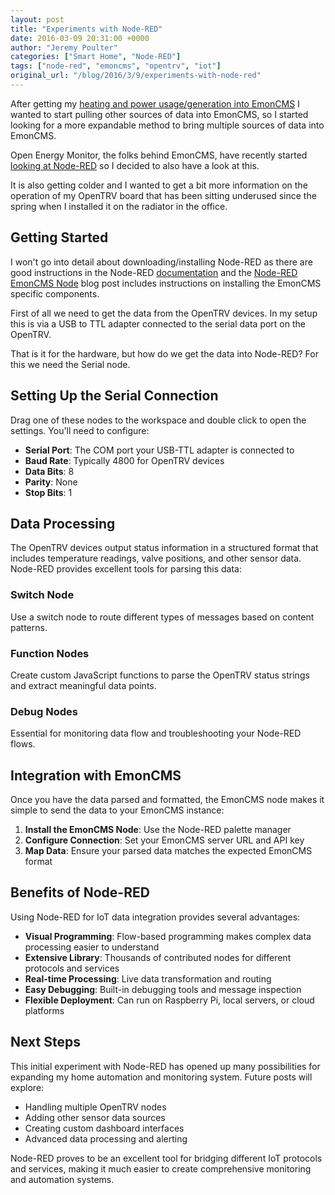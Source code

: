 ```yaml
---
layout: post
title: "Experiments with Node-RED"
date: 2016-03-09 20:31:00 +0000
author: "Jeremy Poulter"
categories: ["Smart Home", "Node-RED"]
tags: ["node-red", "emoncms", "opentrv", "iot"]
original_url: "/blog/2016/3/9/experiments-with-node-red"
---
```


After getting my [heating and power usage/generation into EmonCMS](/blog?tag=emoncms) I wanted to start pulling other sources of data into EmonCMS, so I started looking for a more expandable method to bring multiple sources of data into EmonCMS.

Open Energy Monitor, the folks behind EmonCMS, have recently started [looking at Node-RED](http://openenergymonitor.blogspot.co.uk/2015/11/node-red-emoncms-node.html) so I decided to also have a look at this.

It is also getting colder and I wanted to get a bit more information on the operation of my OpenTRV board that has been sitting underused since the spring when I installed it on the radiator in the office.

## Getting Started

I won't go into detail about downloading/installing Node-RED as there are good instructions in the Node-RED [documentation](http://nodered.org/docs/getting-started/installation.html) and the [Node-RED EmonCMS Node](http://openenergymonitor.blogspot.co.uk/2015/11/node-red-emoncms-node.html) blog post includes instructions on installing the EmonCMS specific components.

First of all we need to get the data from the OpenTRV devices. In my setup this is via a USB to TTL adapter connected to the serial data port on the OpenTRV.

That is it for the hardware, but how do we get the data into Node-RED? For this we need the Serial node.

## Setting Up the Serial Connection

Drag one of these nodes to the workspace and double click to open the settings. You'll need to configure:

- **Serial Port**: The COM port your USB-TTL adapter is connected to
- **Baud Rate**: Typically 4800 for OpenTRV devices
- **Data Bits**: 8
- **Parity**: None
- **Stop Bits**: 1

## Data Processing

The OpenTRV devices output status information in a structured format that includes temperature readings, valve positions, and other sensor data. Node-RED provides excellent tools for parsing this data:

### Switch Node
Use a switch node to route different types of messages based on content patterns.

### Function Nodes
Create custom JavaScript functions to parse the OpenTRV status strings and extract meaningful data points.

### Debug Nodes
Essential for monitoring data flow and troubleshooting your Node-RED flows.

## Integration with EmonCMS

Once you have the data parsed and formatted, the EmonCMS node makes it simple to send the data to your EmonCMS instance:

1. **Install the EmonCMS Node**: Use the Node-RED palette manager
2. **Configure Connection**: Set your EmonCMS server URL and API key
3. **Map Data**: Ensure your parsed data matches the expected EmonCMS format

## Benefits of Node-RED

Using Node-RED for IoT data integration provides several advantages:

- **Visual Programming**: Flow-based programming makes complex data processing easier to understand
- **Extensive Library**: Thousands of contributed nodes for different protocols and services
- **Real-time Processing**: Live data transformation and routing
- **Easy Debugging**: Built-in debugging tools and message inspection
- **Flexible Deployment**: Can run on Raspberry Pi, local servers, or cloud platforms

## Next Steps

This initial experiment with Node-RED has opened up many possibilities for expanding my home automation and monitoring system. Future posts will explore:

- Handling multiple OpenTRV nodes
- Adding other sensor data sources
- Creating custom dashboard interfaces
- Advanced data processing and alerting

Node-RED proves to be an excellent tool for bridging different IoT protocols and services, making it much easier to create comprehensive monitoring and automation systems.

